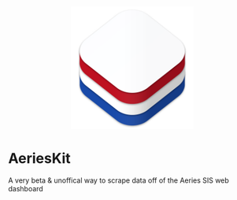 ![]()

<!-- PROJECT LOGO -->
<br />
<div align="center">
  <a href="https://github.com/LeoSM-07/AeriesKit">
    <img src="Assets/AK-Logo.png" alt="Logo" width="250" height="250">
  </a>
</div>

# AeriesKit

A very beta & unoffical way to scrape data off of the Aeries SIS web dashboard

